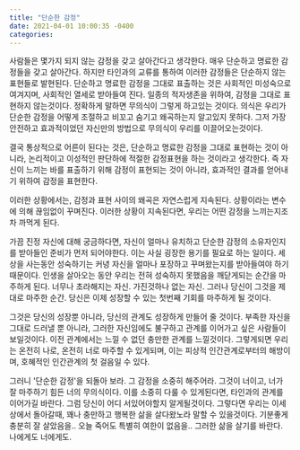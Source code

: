 ```yaml
---
title: "단순한 감정"
date: 2021-04-01 10:00:35 -0400
categories:
---
```



  사람들은 몇가지 되지 않는 감정을 갖고 살아간다고 생각한다.
  매우 단순하고 명료한 감정들을 갖고 살아간다. 하지만 타인과의 교류를 통하여 이러한 감정들은 단순하지 않는 표현들로 발현된다.
  단순하고 명료한 감정을 그대로 표출하는 것은 사회적인 미성숙으로 여겨지며, 사회적인 열세로 받아들여 진다.
  일종의 적자생존을 위하여, 감정을 그대로 표현하지 않는것이다.
  정확하게 말하면 무의식이 그렇게 하고있는 것이다. 의식은 우리가 단순한 감정을 어떻게 조절하고 비꼬고 숨기고 왜곡하는지 알고있지 못하다.
  그저 가장 안전하고 효과적이었던 자신만의 방법으로 무의식이 우리를 이끌어오는것이다.
  
  결국 통상적으로 어른이 된다는 것은, 단순하고 명료한 감정을 그대로 표현하는 것이 아니라, 논리적이고 이성적인 판단하에 적절한 감정표현을 하는 것이라고 생각한다.
  즉 자신이 느끼는 바를 표출하기 위해 감정이 표현되는 것이 아니라, 효과적인 결과를 얻어내기 위하여 감정을 표현한다.
  
  이러한 상황에서는, 감정과 표현 사이의 왜곡은 자연스럽게 지속된다. 상황이라는 변수에 의해 끊임없이 꾸며진다.
  이러한 상황이 지속된다면, 우리는 어떤 감정을 느끼는지조차 까먹게 된다.
  
  가끔 진정 자신에 대해 궁금하다면, 자신이 얼마나 유치하고 단순한 감정의 소유자인지를 받아들인 준비가 먼저 되어야한다.
  이는 사실 굉장한 용기를 필요로 하는 일이다. 세상을 사는동안 성숙하기는 커녕 자신을 얼마나 포장하고 꾸며왔는지를 받아들여야 하기때문이다.
  인생을 살아오는 동안 우리는 전혀 성숙하지 못했음을 깨닫게되는 순간을 마주하게 된다.
  너무나 초라해지는 자신. 가진것하나 없는 자신.
  그러나 당신이 그것을 제대로 마주한 순간. 당신은 이제 성장할 수 있는 첫번째 기회를 마주하게 될 것이다.
  
  그것은 당신의 성장뿐 아니라, 당신의 관계도 성장하게 만들어 줄 것이다.
  부족한 자신을 그대로 드러낼 뿐 아니라, 그러한 자신임에도 불구하고 관계를 이어가고 싶은 사람들이 보일것이다.
  이전 관계에서는 느낄 수 없던 충만한 관계를 느낄것이다.
  그렇게되면 우리는 온전히 나로, 온전히 너로 마주할 수 있게되며, 이는 피상적 인간관계로부터의 해방이며, 호혜적인 인간관계의 첫 걸음일 수 있다.
  
  그러니 '단순한 감정'을 되돌아 보라.
  그 감정을 소중히 해주어라. 그것이 너이고, 너가 잘 마주하기 힘든 너의 무의식이다.
  이를 소중히 다룰 수 있게된다면, 타인과의 관계를 이어가길 바란다.
  그럼 당신이 어디 서있어야할지 알게될것이다. 그렇다면 우리는 이세상에서 돌아갈때, 꽤나 충만하고 행복한 삶을 살다왔노라 말할 수 있을것이다.
  기분좋게 충분히 잘 살았음을.. 오늘 죽어도 특별히 여한이 없음을..
  그러한 삶을 살기를 바란다. 나에게도 너에게도.
  
  
  
